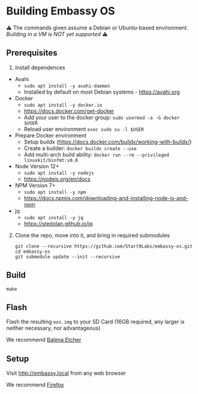 # Building Embassy OS

 ⚠️ The commands given assume a Debian or Ubuntu-based environment.  *Building in a VM is NOT yet supported* ⚠️

## Prerequisites

1. Install dependences

- Avahi
	- `sudo apt install -y avahi-daemon`
	- Installed by default on most Debian systems - https://avahi.org
- Docker
	- `sudo apt install -y docker.io`
	- https://docs.docker.com/get-docker
	- Add your user to the docker group: `sudo usermod -a -G docker $USER`
	- Reload user environment `exec sudo su -l $USER`
- Prepare Docker environment
	- Setup buildx (https://docs.docker.com/buildx/working-with-buildx/)
	- Create a builder: `docker buildx create --use`
	- Add multi-arch build ability: `docker run --rm --privileged linuxkit/binfmt:v0.8`
- Node Version 12+
	- `sudo apt install -y nodejs`
	- https://nodejs.org/en/docs
- NPM Version 7+
	- `sudo apt install -y npm`
	- https://docs.npmjs.com/downloading-and-installing-node-js-and-npm
- jq
	- `sudo apt install -y jq`
	- https://stedolan.github.io/jq

2. Clone the repo, move into it, and bring in required submodules

	```
	git clone --recursive https://github.com/Start9Labs/embassy-os.git
	cd embassy-os
	git submodule update --init --recursive
	```

## Build

```
make
```

## Flash

Flash the resulting `eos.img` to your SD Card (16GB required, any larger is neither necessary, nor advantageous)

We recommend [Balena Etcher](https://www.balena.io/etcher/)

## Setup

Visit http://embassy.local from any web browser

We recommend [Firefox](https://www.mozilla.org/firefox/browsers)
